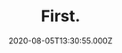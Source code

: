 ---
date: 2020-08-05T13:30:55.000Z
title: First.
latitude: 52.142246
longitude: 1.266339
category: checkin
---